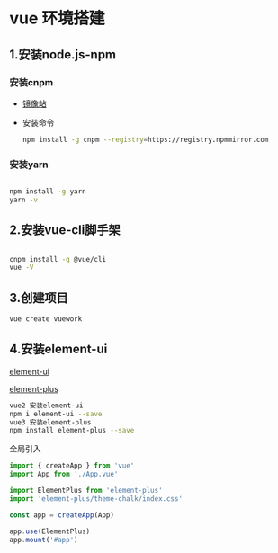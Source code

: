 # vue 环境搭建

## 1.安装node.js-npm

### 安装cnpm

- [镜像站](https://npmmirror.com/)
- 安装命令


  ```bash
  npm install -g cnpm --registry=https://registry.npmmirror.com
  ```

### 安装yarn

```bash

npm install -g yarn
yarn -v
```

## 2.安装vue-cli脚手架

```bash

cnpm install -g @vue/cli
vue -V
```

## 3.创建项目
```bash
vue create vuework
```
## 4.安装element-ui
[element-ui](https://element.eleme.cn/#/zh-CN/component/installation)

[element-plus](https://element-plus.org/zh-CN/component/button.html)
```bash
vue2 安装element-ui
npm i element-ui --save
vue3 安装element-plus
npm install element-plus --save
```

全局引入
```js
import { createApp } from 'vue'
import App from './App.vue'

import ElementPlus from 'element-plus'
import 'element-plus/theme-chalk/index.css'

const app = createApp(App)

app.use(ElementPlus)
app.mount('#app')
```